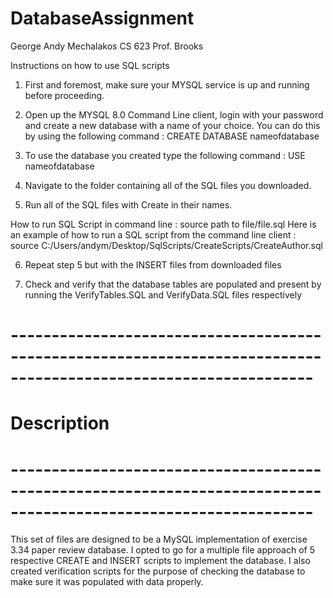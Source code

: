 # DatabaseAssignment

George Andy Mechalakos
CS 623
Prof. Brooks



Instructions on how to use SQL scripts

1. First and foremost, make sure your MYSQL service is up and running before proceeding. 

2. Open up the MYSQL 8.0 Command Line client, login with your password and create a new database with a name of your choice.
You can do this by using the following command : CREATE DATABASE nameofdatabase

3. To use the database you created type the following command : USE nameofdatabase

4. Navigate to the folder containing all of the SQL files you downloaded.

5. Run all of the SQL files with Create in their names.
 
How to run SQL Script in command line : source path to file/file.sql 
Here is an example of how to run a SQL script from the command line client : source C:/Users/andym/Desktop/SqlScripts/CreateScripts/CreateAuthor.sql

6. Repeat step 5 but with the INSERT files from downloaded files

7. Check and verify that the database tables are populated and present by running the VerifyTables.SQL and  VerifyData.SQL files
respectively

# -----------------------------------------------------------------------------------------------------------------
# Description 
# -----------------------------------------------------------------------------------------------------------------
 This set of files are designed to be a MySQL implementation of exercise 3.34 paper review database. I opted to go
for a multiple file approach of 5 respective CREATE and INSERT scripts to implement the database. I also created
verification scripts for the purpose of checking the database to make sure it was populated with data properly.
